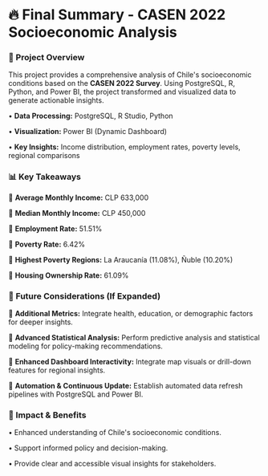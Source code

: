 # 🔥 Final Summary - CASEN 2022 Socioeconomic Analysis

### 📌 Project Overview

This project provides a comprehensive analysis of Chile's socioeconomic conditions based on the **CASEN 2022 Survey**. Using PostgreSQL, R, Python, and Power BI, the project transformed and visualized data to generate actionable insights.

• **Data Processing:** PostgreSQL, R Studio, Python

• **Visualization:** Power BI (Dynamic Dashboard)

• **Key Insights:** Income distribution, employment rates, poverty levels, regional comparisons

###  📊 Key Takeaways

📌 **Average Monthly Income:** CLP 633,000

📌 **Median Monthly Income:** CLP 450,000

📌 **Employment Rate:** 51.51%

📌 **Poverty Rate:** 6.42%

📌 **Highest Poverty Regions:** La Araucanía (11.08%), Ñuble (10.20%)

📌 **Housing Ownership Rate:** 61.09%

### 🚀 Future Considerations (If Expanded)

📌 **Additional Metrics:** Integrate health, education, or demographic factors for deeper insights.

📌 **Advanced Statistical Analysis:** Perform predictive analysis and statistical modeling for policy-making recommendations.

📌 **Enhanced Dashboard Interactivity:** Integrate map visuals or drill-down features for regional insights.

📌 **Automation & Continuous Update:** Establish automated data refresh pipelines with PostgreSQL and Power BI.

### 🎯 Impact & Benefits

• Enhanced understanding of Chile's socioeconomic conditions.

• Support informed policy and decision-making.

• Provide clear and accessible visual insights for stakeholders.

